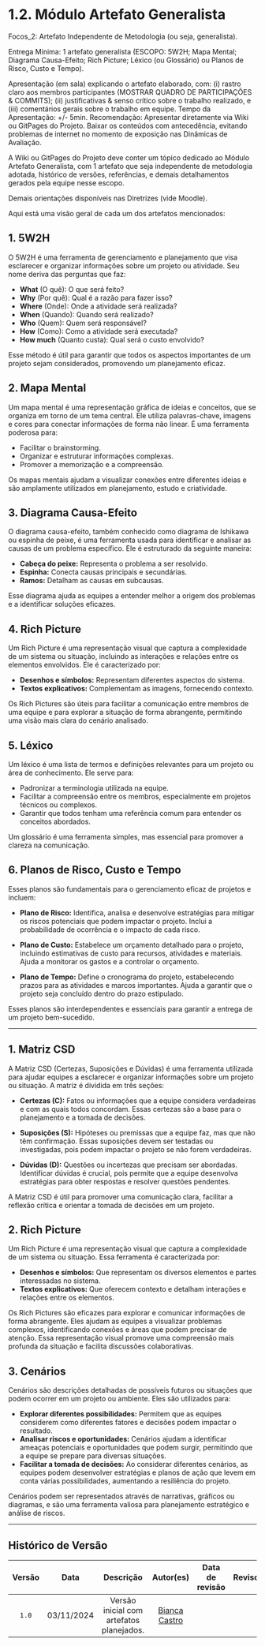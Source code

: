 # 1.2. Módulo Artefato Generalista

Focos_2: Artefato Independente de Metodologia (ou seja, generalista).

Entrega Mínima: 1 artefato generalista (ESCOPO: 5W2H; Mapa Mental; Diagrama Causa-Efeito; Rich Picture; Léxico (ou Glossário) ou Planos de Risco, Custo e Tempo).

Apresentação (em sala) explicando o artefato elaborado, com: (i) rastro claro aos membros participantes (MOSTRAR QUADRO DE PARTICIPAÇÕES & COMMITS); (ii) justificativas & senso crítico sobre o trabalho realizado, e (iii) comentários gerais sobre o trabalho em equipe. Tempo da Apresentação: +/- 5min. Recomendação: Apresentar diretamente via Wiki ou GitPages do Projeto. Baixar os conteúdos com antecedência, evitando problemas de internet no momento de exposição nas Dinâmicas de Avaliação.

A Wiki ou GitPages do Projeto deve conter um tópico dedicado ao Módulo Artefato Generalista, com 1 artefato que seja independente de metodologia adotada, histórico de versões, referências, e demais detalhamentos gerados pela equipe nesse escopo.

Demais orientações disponíveis nas Diretrizes (vide Moodle).

Aqui está uma visão geral de cada um dos artefatos mencionados:

## 1. 5W2H

O 5W2H é uma ferramenta de gerenciamento e planejamento que visa esclarecer e organizar informações sobre um projeto ou atividade. Seu nome deriva das perguntas que faz:

- **What** (O quê): O que será feito?
- **Why** (Por quê): Qual é a razão para fazer isso?
- **Where** (Onde): Onde a atividade será realizada?
- **When** (Quando): Quando será realizado?
- **Who** (Quem): Quem será responsável?
- **How** (Como): Como a atividade será executada?
- **How much** (Quanto custa): Qual será o custo envolvido?

Esse método é útil para garantir que todos os aspectos importantes de um projeto sejam considerados, promovendo um planejamento eficaz.

## 2. Mapa Mental

Um mapa mental é uma representação gráfica de ideias e conceitos, que se organiza em torno de um tema central. Ele utiliza palavras-chave, imagens e cores para conectar informações de forma não linear. É uma ferramenta poderosa para:

- Facilitar o brainstorming.
- Organizar e estruturar informações complexas.
- Promover a memorização e a compreensão.
  
Os mapas mentais ajudam a visualizar conexões entre diferentes ideias e são amplamente utilizados em planejamento, estudo e criatividade.

## 3. Diagrama Causa-Efeito

O diagrama causa-efeito, também conhecido como diagrama de Ishikawa ou espinha de peixe, é uma ferramenta usada para identificar e analisar as causas de um problema específico. Ele é estruturado da seguinte maneira:

- **Cabeça do peixe:** Representa o problema a ser resolvido.
- **Espinha:** Conecta causas principais e secundárias.
- **Ramos:** Detalham as causas em subcausas.

Esse diagrama ajuda as equipes a entender melhor a origem dos problemas e a identificar soluções eficazes.

## 4. Rich Picture

Um Rich Picture é uma representação visual que captura a complexidade de um sistema ou situação, incluindo as interações e relações entre os elementos envolvidos. Ele é caracterizado por:

- **Desenhos e símbolos:** Representam diferentes aspectos do sistema.
- **Textos explicativos:** Complementam as imagens, fornecendo contexto.

Os Rich Pictures são úteis para facilitar a comunicação entre membros de uma equipe e para explorar a situação de forma abrangente, permitindo uma visão mais clara do cenário analisado.

## 5. Léxico

Um léxico é uma lista de termos e definições relevantes para um projeto ou área de conhecimento. Ele serve para:

- Padronizar a terminologia utilizada na equipe.
- Facilitar a compreensão entre os membros, especialmente em projetos técnicos ou complexos.
- Garantir que todos tenham uma referência comum para entender os conceitos abordados.

Um glossário é uma ferramenta simples, mas essencial para promover a clareza na comunicação.

## 6. Planos de Risco, Custo e Tempo

Esses planos são fundamentais para o gerenciamento eficaz de projetos e incluem:

- **Plano de Risco:** Identifica, analisa e desenvolve estratégias para mitigar os riscos potenciais que podem impactar o projeto. Inclui a probabilidade de ocorrência e o impacto de cada risco.
  
- **Plano de Custo:** Estabelece um orçamento detalhado para o projeto, incluindo estimativas de custo para recursos, atividades e materiais. Ajuda a monitorar os gastos e a controlar o orçamento.
  
- **Plano de Tempo:** Define o cronograma do projeto, estabelecendo prazos para as atividades e marcos importantes. Ajuda a garantir que o projeto seja concluído dentro do prazo estipulado.

Esses planos são interdependentes e essenciais para garantir a entrega de um projeto bem-sucedido.

---

## 1. Matriz CSD

A Matriz CSD (Certezas, Suposições e Dúvidas) é uma ferramenta utilizada para ajudar equipes a esclarecer e organizar informações sobre um projeto ou situação. A matriz é dividida em três seções:

- **Certezas (C):** Fatos ou informações que a equipe considera verdadeiras e com as quais todos concordam. Essas certezas são a base para o planejamento e a tomada de decisões.
  
- **Suposições (S):** Hipóteses ou premissas que a equipe faz, mas que não têm confirmação. Essas suposições devem ser testadas ou investigadas, pois podem impactar o projeto se não forem verdadeiras.
  
- **Dúvidas (D):** Questões ou incertezas que precisam ser abordadas. Identificar dúvidas é crucial, pois permite que a equipe desenvolva estratégias para obter respostas e resolver questões pendentes.

A Matriz CSD é útil para promover uma comunicação clara, facilitar a reflexão crítica e orientar a tomada de decisões em um projeto.

## 2. Rich Picture

Um Rich Picture é uma representação visual que captura a complexidade de um sistema ou situação. Essa ferramenta é caracterizada por:

- **Desenhos e símbolos:** Que representam os diversos elementos e partes interessadas no sistema.
- **Textos explicativos:** Que oferecem contexto e detalham interações e relações entre os elementos.

Os Rich Pictures são eficazes para explorar e comunicar informações de forma abrangente. Eles ajudam as equipes a visualizar problemas complexos, identificando conexões e áreas que podem precisar de atenção. Essa representação visual promove uma compreensão mais profunda da situação e facilita discussões colaborativas.

## 3. Cenários

Cenários são descrições detalhadas de possíveis futuros ou situações que podem ocorrer em um projeto ou ambiente. Eles são utilizados para:

- **Explorar diferentes possibilidades:** Permitem que as equipes considerem como diferentes fatores e decisões podem impactar o resultado.
- **Analisar riscos e oportunidades:** Cenários ajudam a identificar ameaças potenciais e oportunidades que podem surgir, permitindo que a equipe se prepare para diversas situações.
- **Facilitar a tomada de decisões:** Ao considerar diferentes cenários, as equipes podem desenvolver estratégias e planos de ação que levem em conta várias possibilidades, aumentando a resiliência do projeto.

Cenários podem ser representados através de narrativas, gráficos ou diagramas, e são uma ferramenta valiosa para planejamento estratégico e análise de riscos.

---

## Histórico de Versão
| Versão | Data | Descrição | Autor(es) | Data de revisão | Revisor(es) |
| :-: | :-: | :-: | :-: | :-: | :-: |
| `1.0` | 03/11/2024  | Versão inicial com artefatos planejados. |  [Bianca Castro](https://github.com/BiancaPatrocinio7) | | |